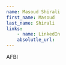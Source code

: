 ```yaml
---
name: Masoud Shirali
first_name: Masoud
last_name: Shirali
links:
	- name: LinkedIn
	absolutle_url:
---
```

AFBI
